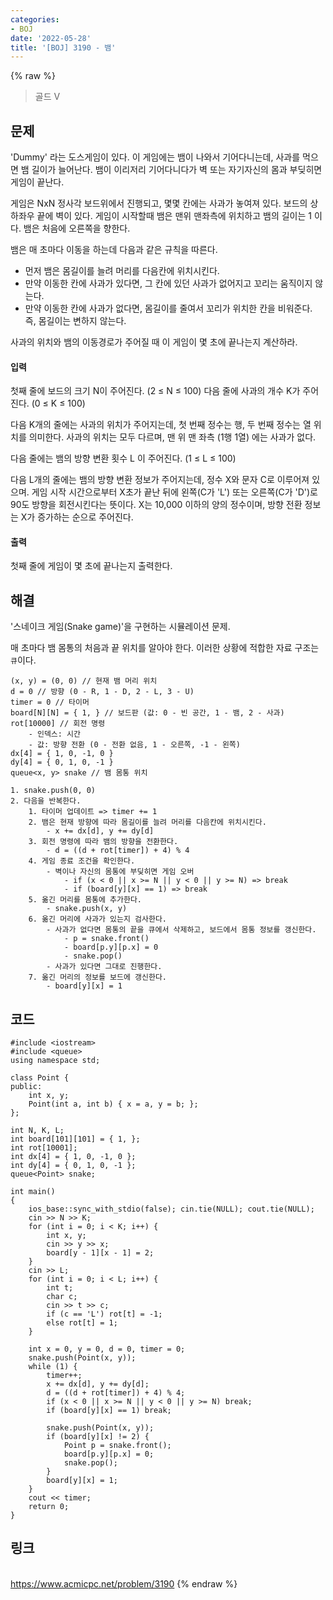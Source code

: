 ```yaml
---
categories:
- BOJ
date: '2022-05-28'
title: '[BOJ] 3190 - 뱀'
---
```


{% raw %}
> 골드 V<br>

## 문제
'Dummy' 라는 도스게임이 있다. 이 게임에는 뱀이 나와서 기어다니는데, 사과를 먹으면 뱀 길이가 늘어난다. 뱀이 이리저리 기어다니다가 벽 또는 자기자신의 몸과 부딪히면 게임이 끝난다.

게임은 NxN 정사각 보드위에서 진행되고, 몇몇 칸에는 사과가 놓여져 있다. 보드의 상하좌우 끝에 벽이 있다. 게임이 시작할때 뱀은 맨위 맨좌측에 위치하고 뱀의 길이는 1 이다. 뱀은 처음에 오른쪽을 향한다.

뱀은 매 초마다 이동을 하는데 다음과 같은 규칙을 따른다.

-   먼저 뱀은 몸길이를 늘려 머리를 다음칸에 위치시킨다.
-   만약 이동한 칸에 사과가 있다면, 그 칸에 있던 사과가 없어지고 꼬리는 움직이지 않는다.
-   만약 이동한 칸에 사과가 없다면, 몸길이를 줄여서 꼬리가 위치한 칸을 비워준다. 즉, 몸길이는 변하지 않는다.

사과의 위치와 뱀의 이동경로가 주어질 때 이 게임이 몇 초에 끝나는지 계산하라.

#### 입력
첫째 줄에 보드의 크기 N이 주어진다. (2 ≤ N ≤ 100) 다음 줄에 사과의 개수 K가 주어진다. (0 ≤ K ≤ 100)

다음 K개의 줄에는 사과의 위치가 주어지는데, 첫 번째 정수는 행, 두 번째 정수는 열 위치를 의미한다. 사과의 위치는 모두 다르며, 맨 위 맨 좌측 (1행 1열) 에는 사과가 없다.

다음 줄에는 뱀의 방향 변환 횟수 L 이 주어진다. (1 ≤ L ≤ 100)

다음 L개의 줄에는 뱀의 방향 변환 정보가 주어지는데, 정수 X와 문자 C로 이루어져 있으며. 게임 시작 시간으로부터 X초가 끝난 뒤에 왼쪽(C가 'L') 또는 오른쪽(C가 'D')로 90도 방향을 회전시킨다는 뜻이다. X는 10,000 이하의 양의 정수이며, 방향 전환 정보는 X가 증가하는 순으로 주어진다.

#### 출력
첫째 줄에 게임이 몇 초에 끝나는지 출력한다.

## 해결
'스네이크 게임(Snake game)'을 구현하는 시뮬레이션 문제.

매 초마다 뱀 몸통의 처음과 끝 위치를 알아야 한다. 이러한 상황에 적합한 자료 구조는 `큐`이다.
```
(x, y) = (0, 0) // 현재 뱀 머리 위치
d = 0 // 방향 (0 - R, 1 - D, 2 - L, 3 - U)
timer = 0 // 타이머
board[N][N] = { 1, } // 보드판 (값: 0 - 빈 공간, 1 - 뱀, 2 - 사과)
rot[10000] // 회전 명령
	- 인덱스: 시간
	- 값: 방향 전환 (0 - 전환 없음, 1 - 오른쪽, -1 - 왼쪽)
dx[4] = { 1, 0, -1, 0 }
dy[4] = { 0, 1, 0, -1 }
queue<x, y> snake // 뱀 몸통 위치

1. snake.push(0, 0)
2. 다음을 반복한다.
	1. 타이머 업데이트 => timer += 1
	2. 뱀은 현재 방향에 따라 몸길이를 늘려 머리를 다음칸에 위치시킨다.
		- x += dx[d], y += dy[d]
	3. 회전 명령에 따라 뱀의 방향을 전환한다.
		- d = ((d + rot[timer]) + 4) % 4
	4. 게임 종료 조건을 확인한다.
		- 벽이나 자신의 몸통에 부딪히면 게임 오버
			- if (x < 0 || x >= N || y < 0 || y >= N) => break
			- if (board[y][x] == 1) => break
	5. 옮긴 머리를 몸통에 추가한다.
		- snake.push(x, y)
	6. 옮긴 머리에 사과가 있는지 검사한다.
		- 사과가 없다면 몸통의 끝을 큐에서 삭제하고, 보드에서 몸통 정보를 갱신한다.
			- p = snake.front()
			- board[p.y][p.x] = 0
			- snake.pop()
		- 사과가 있다면 그대로 진행한다.
	7. 옮긴 머리의 정보를 보드에 갱신한다.
		- board[y][x] = 1
```


## 코드
```
#include <iostream>
#include <queue>
using namespace std;

class Point {
public:
	int x, y;
	Point(int a, int b) { x = a, y = b; };
};

int N, K, L;
int board[101][101] = { 1, };
int rot[10001];
int dx[4] = { 1, 0, -1, 0 };
int dy[4] = { 0, 1, 0, -1 };
queue<Point> snake;

int main()
{
	ios_base::sync_with_stdio(false); cin.tie(NULL); cout.tie(NULL);
	cin >> N >> K;
	for (int i = 0; i < K; i++) {
		int x, y;
		cin >> y >> x;
		board[y - 1][x - 1] = 2;
	}
	cin >> L;
	for (int i = 0; i < L; i++) {
		int t;
		char c;
		cin >> t >> c;
		if (c == 'L') rot[t] = -1;
		else rot[t] = 1;
	}

	int x = 0, y = 0, d = 0, timer = 0;
	snake.push(Point(x, y));
	while (1) {
		timer++;
		x += dx[d], y += dy[d];
		d = ((d + rot[timer]) + 4) % 4;
		if (x < 0 || x >= N || y < 0 || y >= N) break;
		if (board[y][x] == 1) break;

		snake.push(Point(x, y));
		if (board[y][x] != 2) {
			Point p = snake.front();
			board[p.y][p.x] = 0;
			snake.pop();
		}
		board[y][x] = 1;
	}
	cout << timer;
	return 0;
}
```

## 링크
<br>https://www.acmicpc.net/problem/3190
{% endraw %}